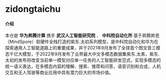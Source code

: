 # zidongtaichu

#### 介绍
本仓是 **华为昇腾计算** 携手 **武汉人工智能研究院** 、 **中科院自动化所** 基于昇腾昇思（MindSpore）软硬件全栈打造的紫东.太初系列模型，是中科院自动化和华为在探索通用人工智能道路上的重要成果，并于2021年9月发布了全球首个图文音三模态千亿大模型，于2022年9月发布了业界最大中文多模态数据集紫东.太素，紫东.太初的发布将改变当前单一模型对应单一任务的人工智能研发范式，实现多模态的统一语义表达，在多模态内容的理解、搜索、推荐和问答，语音识别和合成，人机交互和无人驾驶等商业应用中具有潜力巨大的市场价值。
